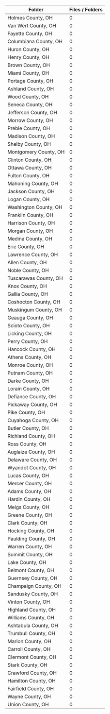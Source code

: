 | Folder                |   Files / Folders |
|-----------------------|-------------------|
| Holmes County, OH     |                 0 |
| Van Wert County, OH   |                 0 |
| Fayette County, OH    |                 0 |
| Columbiana County, OH |                 0 |
| Huron County, OH      |                 0 |
| Henry County, OH      |                 0 |
| Brown County, OH      |                 0 |
| Miami County, OH      |                 0 |
| Portage County, OH    |                 0 |
| Ashland County, OH    |                 0 |
| Wood County, OH       |                 0 |
| Seneca County, OH     |                 0 |
| Jefferson County, OH  |                 0 |
| Morrow County, OH     |                 0 |
| Preble County, OH     |                 0 |
| Madison County, OH    |                 0 |
| Shelby County, OH     |                 0 |
| Montgomery County, OH |                 0 |
| Clinton County, OH    |                 0 |
| Ottawa County, OH     |                 0 |
| Fulton County, OH     |                 0 |
| Mahoning County, OH   |                 0 |
| Jackson County, OH    |                 0 |
| Logan County, OH      |                 0 |
| Washington County, OH |                 0 |
| Franklin County, OH   |                 0 |
| Harrison County, OH   |                 0 |
| Morgan County, OH     |                 0 |
| Medina County, OH     |                 0 |
| Erie County, OH       |                 0 |
| Lawrence County, OH   |                 0 |
| Allen County, OH      |                 0 |
| Noble County, OH      |                 0 |
| Tuscarawas County, OH |                 0 |
| Knox County, OH       |                 0 |
| Gallia County, OH     |                 0 |
| Coshocton County, OH  |                 0 |
| Muskingum County, OH  |                 0 |
| Geauga County, OH     |                 0 |
| Scioto County, OH     |                 0 |
| Licking County, OH    |                 0 |
| Perry County, OH      |                 0 |
| Hancock County, OH    |                 0 |
| Athens County, OH     |                 0 |
| Monroe County, OH     |                 0 |
| Putnam County, OH     |                 0 |
| Darke County, OH      |                 0 |
| Lorain County, OH     |                 0 |
| Defiance County, OH   |                 0 |
| Pickaway County, OH   |                 0 |
| Pike County, OH       |                 0 |
| Cuyahoga County, OH   |                 0 |
| Butler County, OH     |                 0 |
| Richland County, OH   |                 0 |
| Ross County, OH       |                 0 |
| Auglaize County, OH   |                 0 |
| Delaware County, OH   |                 0 |
| Wyandot County, OH    |                 0 |
| Lucas County, OH      |                 0 |
| Mercer County, OH     |                 0 |
| Adams County, OH      |                 0 |
| Hardin County, OH     |                 0 |
| Meigs County, OH      |                 0 |
| Greene County, OH     |                 0 |
| Clark County, OH      |                 0 |
| Hocking County, OH    |                 0 |
| Paulding County, OH   |                 0 |
| Warren County, OH     |                 0 |
| Summit County, OH     |                 0 |
| Lake County, OH       |                 0 |
| Belmont County, OH    |                 0 |
| Guernsey County, OH   |                 0 |
| Champaign County, OH  |                 0 |
| Sandusky County, OH   |                 0 |
| Vinton County, OH     |                 0 |
| Highland County, OH   |                 0 |
| Williams County, OH   |                 0 |
| Ashtabula County, OH  |                 0 |
| Trumbull County, OH   |                 0 |
| Marion County, OH     |                 0 |
| Carroll County, OH    |                 0 |
| Clermont County, OH   |                 0 |
| Stark County, OH      |                 0 |
| Crawford County, OH   |                 0 |
| Hamilton County, OH   |                 0 |
| Fairfield County, OH  |                 0 |
| Wayne County, OH      |                 0 |
| Union County, OH      |                 0 |